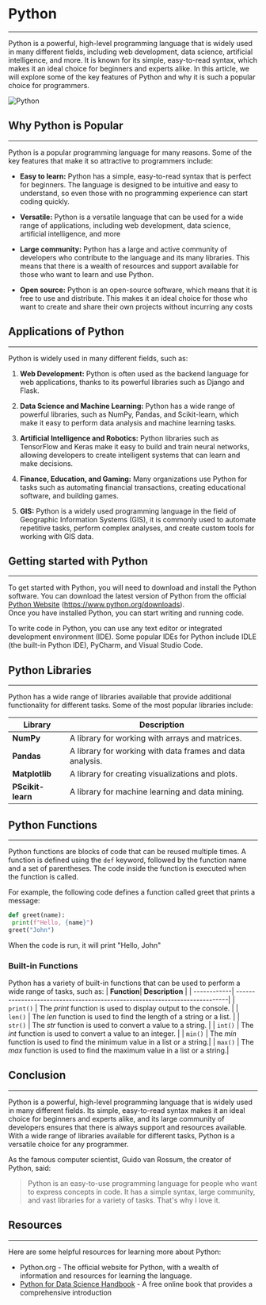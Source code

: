 # Python

***

Python is a powerful, high-level programming language that is widely used in many different fields,
including web development, data science, artificial intelligence, and more. It is known for its simple,
easy-to-read syntax, which makes it an ideal choice for beginners and experts alike. In this article,
we will explore some of the key features of Python and why it is such a popular choice for
programmers.

![Python](https://www.python.org/static/img/python-logo@2x.png)

## Why Python is Popular

***

Python is a popular programming language for many reasons. Some of the key features that make
it so attractive to programmers include:

- **Easy to learn:** Python has a simple, easy-to-read syntax that is perfect for beginners. The
language is designed to be intuitive and easy to understand, so even those with no
programming experience can start coding quickly.

- **Versatile:** Python is a versatile language that can be used for a wide range of applications,
including web development, data science, artificial intelligence, and more

- **Large community:** Python has a large and active community of developers who contribute to
the language and its many libraries. This means that there is a wealth of resources and support
available for those who want to learn and use Python.

- **Open source:** Python is an open-source software, which means that it is free to use and
distribute. This makes it an ideal choice for those who want to create and share their own
projects without incurring any costs

## Applications of Python

***

Python is widely used in many different fields, such as:

1. **Web Development:** Python is often used as the backend language for web applications,
thanks to its powerful libraries such as Django and Flask.

2. **Data Science and Machine Learning:** Python has a wide range of powerful libraries, such as
NumPy, Pandas, and Scikit-learn, which make it easy to perform data analysis and machine
learning tasks.

3. **Artificial Intelligence and Robotics:** Python libraries such as TensorFlow and Keras make it
easy to build and train neural networks, allowing developers to create intelligent systems that
can learn and make decisions.

4. **Finance, Education, and Gaming:** Many organizations use Python for tasks such as
automating financial transactions, creating educational software, and building games.

5. **GIS:** Python is a widely used programming language in the field of Geographic Information
Systems (GIS), it is commonly used to automate repetitive tasks, perform complex analyses,
and create custom tools for working with GIS data.

## Getting started with Python

***

To get started with Python, you will need to download and install the Python software. You can
download the latest version of Python from the official [Python Website](https://www.python.org/downloads/) (https://www.python.org/downloads).  
Once you have installed Python, you can start writing and running code.

To write code in Python, you can use any text editor or integrated development environment (IDE).
Some popular IDEs for Python include IDLE (the built-in Python IDE), PyCharm, and Visual Studio
Code.

## Python Libraries

***

Python has a wide range of libraries available that provide additional functionality for different
tasks. Some of the most popular libraries include:

| **Library**        | **Description**                                          |
| ------------------ | ---------------------------------------------------------|
| **NumPy**          | A library for working with arrays and matrices.          |
| **Pandas**         | A library for working with data frames and data analysis.|
| **Matplotlib**     | A library for creating visualizations and plots.         |
| **PScikit-learn**  | A library for machine learning and data mining.          |

## Python Functions

***

Python functions are blocks of code that can be reused multiple times. A function is defined using
the `def` keyword, followed by the function name and a set of parentheses. The code inside the
function is executed when the function is called.

For example, the following code defines a function called greet that prints a message:

```python
def greet(name):
 print(f"Hello, {name}")
greet("John")
```
When the code is run, it will print "Hello, John"
### Built-in Functions

Python has a variety of built-in functions that can be used to perform a wide range of tasks, such
as:
| **Function**| **Description**                                                            |
| ------------| ---------------------------------------------------------------------------|
| `print()`   | The *print* function is used to display output to the console.             |
| `len()`     | The *len* function is used to find the length of a string or a list.       |
| `str()`     | The *str* function is used to convert a value to a string.                 |
| `int()`     | The *int* function is used to convert a value to an integer.               |
| `min()`     | The *min* function is used to find the minimum value in a list or a string.|
| `max()`     | The *max* function is used to find the maximum value in a list or a string.|

## Conclusion

***

Python is a powerful, high-level programming language that is widely used in many different fields.
Its simple, easy-to-read syntax makes it an ideal choice for beginners and experts alike, and its
large community of developers ensures that there is always support and resources available. With
a wide range of libraries available for different tasks, Python is a versatile choice for any
programmer.

As the famous computer scientist, Guido van Rossum, the creator of Python, said:
>Python is an easy-to-use programming language for people who want to express concepts in
>code. It has a simple syntax, large community, and vast libraries for a variety of tasks. That's
>why I love it.

## Resources

***

Here are some helpful resources for learning more about Python:
- Python.org - The official website for Python, with a wealth of information and resources for
learning the language.
- [Python for Data Science Handbook](https://jakevdp.github.io/PythonDataScienceHandbook/) - A free online book that provides a comprehensive
introduction